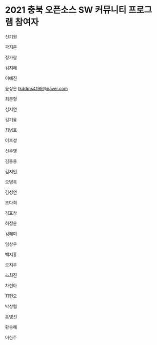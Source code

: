 # 2021 충북 오픈소스 SW 커뮤니티 프로그램 참여자

신기원

곽지훈

정가람

김지혜

이예진

윤상은 tkddms4199@naver.com

최문형

심지연

김기융

최병호

이후성

신주영

김동용

김지인

오병욱

김성연

조다희

김효상

허정윤

김혜미

임상우

백지홍

오지우

조희진

차현아

최현오

박상협

홍영선

황승혜

이한주
